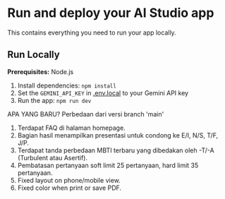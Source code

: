 # Run and deploy your AI Studio app

This contains everything you need to run your app locally.

## Run Locally

**Prerequisites:**  Node.js


1. Install dependencies:
   `npm install`
2. Set the `GEMINI_API_KEY` in [.env.local](.env.local) to your Gemini API key
3. Run the app:
   `npm run dev`

APA YANG BARU?
Perbedaan dari versi branch 'main'

1. Terdapat FAQ di halaman homepage.
2. Bagian hasil menampilkan presentasi untuk condong ke E/I, N/S, T/F, J/P.
3. Terdapat tanda perbedaan MBTI terbaru yang dibedakan oleh -T/-A (Turbulent atau Asertif).
4. Pembatasan pertanyaan soft limit 25 pertanyaan, hard limit 35 pertanyaan.
5. Fixed layout on phone/mobile view.
6. Fixed color when print or save PDF.
